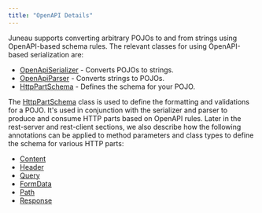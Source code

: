 ```yaml
---
title: "OpenAPI Details"
---
```


Juneau supports converting arbitrary POJOs to and from strings using OpenAPI-based schema rules.
The relevant classes for using OpenAPI-based serialization are:
- [OpenApiSerializer](../apidocs/org/apache/juneau/oapi/OpenApiSerializer.html) - Converts POJOs to strings.
- [OpenApiParser](../apidocs/org/apache/juneau/oapi/OpenApiParser.html) - Converts strings to POJOs.
- [HttpPartSchema](../apidocs/org/apache/juneau/httppart/HttpPartSchema.html) - Defines the schema for your POJO.

The [HttpPartSchema](../apidocs/org/apache/juneau/httppart/HttpPartSchema.html) class is used to define the formatting and
validations for a POJO.
It's used in conjunction with the serializer and parser to produce and consume HTTP parts based on
OpenAPI rules.
Later in the rest-server and rest-client sections, we also describe how the following annotations
can be applied to method parameters and class types to define the schema for various HTTP parts:
- [Content](../apidocs/org/apache/juneau/http/annotation/Content.html)
- [Header](../apidocs/org/apache/juneau/http/annotation/Header.html)
- [Query](../apidocs/org/apache/juneau/http/annotation/Query.html)
- [FormData](../apidocs/org/apache/juneau/http/annotation/FormData.html)
- [Path](../apidocs/org/apache/juneau/http/annotation/Path.html)
- [Response](../apidocs/org/apache/juneau/http/annotation/Response.html)
